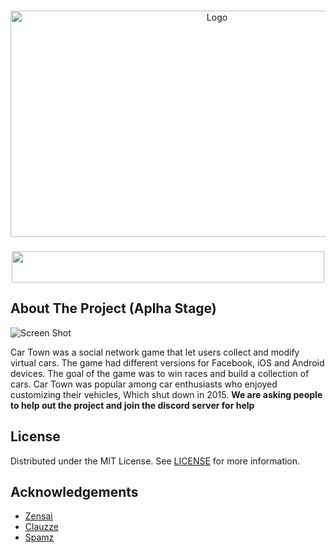 <br/>
<p align="center">
  <a href="https://github.com//">
    <img src="https://cdn.myportfolio.com/0267835fdf119947cf36604d08f4f0e5/f2f4a76e840063b0c6271674.png?h=880d362c888fcbcd33215331990836aa "width="645" height="362"" alt="Logo" width="400" height="200">
  </a>

  <h3 align="center"><a href="https://discord.gg/hKaMxECxQM"><img src="https://assets-global.website-files.com/6257adef93867e50d84d30e2/636e0b5061df29d55a92d945_full_logo_blurple_RGB.svg" width="500" height="50" ></a></h3>

</p>



## About The Project (Aplha Stage)

![Screen Shot](https://media.discordapp.net/attachments/853588042790207489/1078791622180995102/xcvb.PNG )

Car Town was a social network game that let users collect and modify virtual cars. The game had different versions for Facebook, iOS and Android devices. The goal of the game was to win races and build a collection of cars. Car Town was popular among car enthusiasts who enjoyed customizing their vehicles, Which shut down in 2015. **We are asking people to help out the project and join the discord server for help** 

## License

Distributed under the MIT License. See [LICENSE](https://github.com///blob/main/LICENSE.md) for more information.

## Acknowledgements

* [Zensai](https://github.com/zentoryny)
* [Clauzze](https://github.com/Clauzze)
* [Spamz](https://github.com/Spamzboi123)
